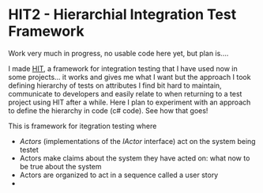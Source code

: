 # HIT2 - Hierarchial Integration Test Framework

Work very much in progress, no usable code here yet, but plan is....

I made [HIT](https://github.com/Aha43/Hit), a framework for integration testing that I have used now in some projects... it works and gives me what I want but the approach I took defining hierarchy of tests on attributes I find bit hard to maintain, communicate to developers and easily relate to when returning to a test project using HIT after a while. Here I plan to experiment with an approach to define the hierarchy in code (c# code). See how that goes!

This is framework for itegration testing where
- *Actors* (implementations of the *IActor* interface) act on the system being testet
- Actors make claims about the system they have acted on: what now to be true about the system
- Actors are organized to act in a sequence called a user story
-   

